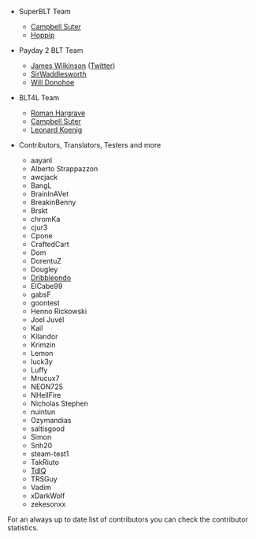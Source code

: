 - SuperBLT Team
	* [Campbell Suter](https://znix.xyz)
	* [Hoppip](https://hoppip.at)

- Payday 2 BLT Team
	* [James Wilkinson](https://jameswilko.com/) ([Twitter](https://twitter.com/_JamesWilko))
	* [SirWaddlesworth](https://genj.io/)
	* [Will Donohoe](https://will.io/)

- BLT4L Team
	* [Roman Hargrave](https://github.com/RomanHargrave)
	* [Campbell Suter](https://znix.xyz)
	* [Leonard Koenig](https://github.com/LeonardKoenig)

- Contributors, Translators, Testers and more
	* aayanl
	* Alberto Strappazzon
	* awcjack
	* BangL
	* BrainInAVet
	* BreakinBenny
	* Brskt
	* chromKa
	* cjur3
	* Cpone
	* CraftedCart
	* Dom
	* DorentuZ
	* Dougley
	* [Dribbleondo](https://twitter.com/dribbleondo)
	* ElCabe99
	* gabsF
	* goontest
	* Henno Rickowski
	* Joel Juvél
	* Kail
	* Kilandor
	* Krimzin
	* Lemon
	* luck3y
	* Luffy
	* Mrucux7
	* NEON725
	* NHellFire
	* Nicholas Stephen
	* nuintun
	* Ozymandias
	* saltisgood
	* Simon
	* Snh20
	* steam-test1
	* TakRiuto
	* [TdlQ](https://pd2mods.z77.fr/)
	* TRSGuy
	* Vadim
	* xDarkWolf
	* zekesonxx

For an always up to date list of contributors you can check the contributor statistics.
